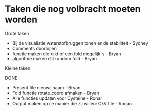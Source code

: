 # Taken die nog volbracht moeten worden

Grote taken


- Bij de visualistie waterstofbruggen tonen en de stabiliteit - Sydney
- Comments doorlopen
- functie maken die kijkt of een fold mogelijk is - Bryan
- algoritme maken dat random fold - Bryan

Kleine taken:

DONE:
- Present file nieuwe naam - Bryan
- Fold functie rotate_coord afmaken - Bryan
- Alle functies updaten voor Cysteine - Ronan
- Output maken op de manier die zij willen: CSV file - Ronan